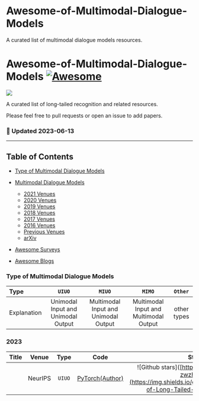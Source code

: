 # Awesome-of-Multimodal-Dialogue-Models
A curated list of multimodal dialogue models resources.

# Awesome-of-Multimodal-Dialogue-Models [![Awesome](https://cdn.rawgit.com/sindresorhus/awesome/d7305f38d29fed78fa85652e3a63e154dd8e8829/media/badge.svg)](https://github.com/sindresorhus/awesome)

![](https://img.shields.io/badge/Number-60-green)

A curated list of long-tailed recognition and related resources.

Please feel free to pull requests or open an issue to add papers.


### :high_brightness: Updated 2023-06-13

---

## Table of Contents

- [Type of Multimodal Dialogue Models](#type-of-multimodal-dialogue-models)

- [Multimodal Dialogue Models](#Multimodal-Dialogue-Models)
  - [2021 Venues](#2023)
  - [2020 Venues](#2022)
  - [2019 Venues](#2021)
  - [2018 Venues](#2020)
  - [2017 Venues](#2019)
  - [2016 Venues](#2018)
  - [Previous Venues](#2010-2017)
  - [arXiv](#arxiv)
 
- [Awesome Surveys](#awesome-surveys)

- [Awesome Blogs](#awesome-blogs)


### Type of Multimodal Dialogue Models

| Type        | `UIUO`                               | `MIUO`                                 | `MIMO`                                   | `Other`         |
|:----------- |:------------------------------------:|:--------------------------------------:|:----------------------------------------:|:---------------:|
| Explanation |  Unimodal Input and Unimodal Output  |  Multimodal Input and Unimodal Output  |  Multimodal Input and Multimodal Output  |   other types   |



### 2023

| Title    | Venue    | Type     | Code     | Star     |
|:-------- |:--------:|:--------:|:--------:|:--------:|
[]() | NeurIPS | `UIUO`     | [PyTorch(Author)]()   | ![Github stars]([https://github.com/zzw-zwzhang](https://img.shields.io/github/stars/Awesome-of-Long-Tailed-Recognition.svg)    |





